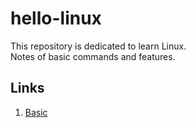 # hello-linux
This repository is dedicated to learn Linux.  
Notes of basic commands and features.

## Links
1. <a href="commands/commands">Basic</a>

